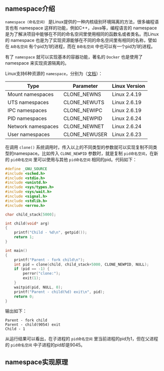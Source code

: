 ## namespace介绍
`namespace（命名空间）` 是Linux提供的一种内核级别环境隔离的方法，很多编程语言也有 namespace 这样的功能，例如C++，Java等，编程语言的 namespace 是为了解决项目中能够在不同的命名空间里使用相同的函数名或者类名。而Linux的 namespace 也是为了实现资源能够在不同的命名空间里有相同的名称，譬如在 `A命名空间` 有个pid为1的进程，而在 `B命名空间` 中也可以有一个pid为1的进程。

有了 `namespace` 就可以实现基本的容器功能，著名的 `Docker` 也是使用了 namespace 来实现资源隔离的。

Linux支持6种资源的 `namespace`，分别为（[文档](https://lwn.net/Articles/531114/)）：

|Type              |  Parameter  |Linux Version|
|------------------|-------------|-------------|
| Mount namespaces | CLONE_NEWNS |Linux 2.4.19 |
|  UTS namespaces  | CLONE_NEWUTS|Linux 2.6.19 |
|  IPC namespaces  | CLONE_NEWIPC|Linux 2.6.19 |
|  PID namespaces  | CLONE_NEWPID|Linux 2.6.24 |
|Network namespaces| CLONE_NEWNET|Linux 2.6.24 |
| User namespaces  |CLONE_NEWUSER|Linux 2.6.23 |

在调用 `clone()` 系统调用时，传入以上的不同类型的参数就可以实现复制不同类型的namespace。比如传入 `CLONE_NEWPID` 参数时，就是复制 `pid命名空间`，在新的 `pid命名空间` 里可以使用与其他 `pid命名空间` 相同的pid。代码如下：
```cpp
#define _GNU_SOURCE
#include <sched.h>
#include <stdio.h>
#include <unistd.h>
#include <sys/types.h>
#include <sys/wait.h>
#include <signal.h>
#include <stdlib.h>
#include <errno.h>

char child_stack[5000];

int child(void* arg)
{
    printf("Child - %d\n", getpid());
    return 1;
}

int main()
{
    printf("Parent - fork child\n");
    int pid = clone(child, child_stack+5000, CLONE_NEWPID, NULL);
    if (pid == -1) {
        perror("clone:");
        exit(1);
    }
    waitpid(pid, NULL, 0);
    printf("Parent - child(%d) exit\n", pid);
    return 0;
}
```
输出如下：
```
Parent - fork child
Parent - child(9054) exit
Child - 1
```
从运行结果可以看出，在子进程的 `pid命名空间` 里当前进程的pid为1，但在父进程的 `pid命名空间` 中子进程的pid却是9045。

## namespace实现原理
